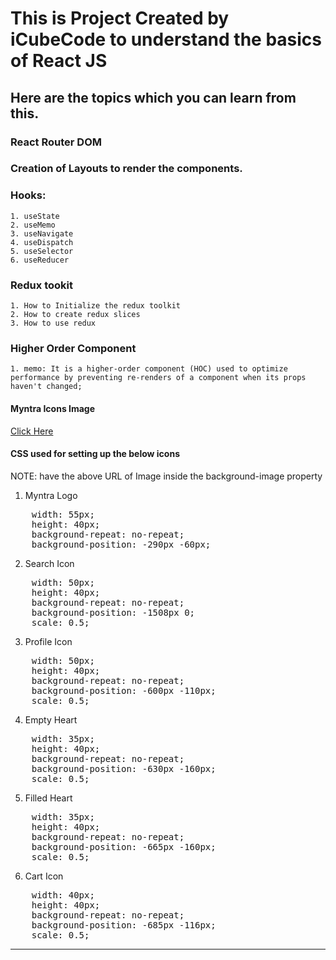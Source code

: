 # This is Project Created by iCubeCode to understand the basics of React JS

## Here are the topics which you can learn from this.

### React Router DOM

### Creation of Layouts to render the components.

### Hooks:
    1. useState
    2. useMemo
    3. useNavigate
    4. useDispatch
    5. useSelector
    6. useReducer

### Redux tookit
    1. How to Initialize the redux toolkit
    2. How to create redux slices
    3. How to use redux

### Higher Order Component

    1. memo: It is a higher-order component (HOC) used to optimize performance by preventing re-renders of a component when its props haven't changed;

















#### Myntra Icons Image

<a href="https://constant.myntassets.com/web/assets/img/MyntraWebSprite_27_01_2021.png">Click Here</a>


#### CSS used for setting up the below icons

NOTE: have the above URL of Image inside the background-image property

1. Myntra Logo

<pre>
    width: 55px;
    height: 40px;
    background-repeat: no-repeat;
    background-position: -290px -60px;
</pre>


2. Search Icon

<pre>
    width: 50px;
    height: 40px;
    background-repeat: no-repeat;
    background-position: -1508px 0;
    scale: 0.5;
</pre>

3. Profile Icon

<pre>
    width: 50px;
    height: 40px;
    background-repeat: no-repeat;
    background-position: -600px -110px;
    scale: 0.5;
</pre>


4. Empty Heart

<pre>
    width: 35px;
    height: 40px;
    background-repeat: no-repeat;
    background-position: -630px -160px;
    scale: 0.5;
</pre>


5. Filled Heart

<pre>
    width: 35px;
    height: 40px;
    background-repeat: no-repeat;
    background-position: -665px -160px;
    scale: 0.5;
</pre>


6. Cart Icon

<pre>
    width: 40px;
    height: 40px;
    background-repeat: no-repeat;
    background-position: -685px -116px;
    scale: 0.5;
</pre>


------------------------------------------